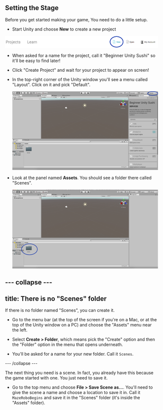 ## Setting the Stage

Before you get started making your game, You need to do a little setup.

+ Start Unity and choose **New** to create a new project

![](images/New_Unity.png)

+ When asked for a name for the project, call it "Beginner Unity Sushi" so it'll be easy to find later!

+ Click "Create Project" and wait for your project to appear on screen!

+ In the top-right corner of the Unity window you'll see a menu called "Layout". Click on it and pick "Default".

  ![The Unity screen with the Layout menu at the top right](images/step3_layout.png)

+ Look at the panel named **Assets**. You should see a folder there called "Scenes". 

  ![The Scenes folder in Assets](images/step3_scenes.png)

--- collapse ---
---
title: There is no "Scenes" folder
---

If there is no folder named "Scenes", you can create it.

+ Go to the menu bar (at the top of the screen if you're on a Mac, or at the top of the Unity window on a PC) and choose the "Assets" menu near the left.

+ Select **Create > Folder**, which means pick the "Create" option and then the "Folder" option in the menu that opens underneath.

+ You'll be asked for a name for your new folder. Call it `Scenes`.

--- /collapse ---

The next thing you need is a scene. In fact, you already have this because the game started with one. You just need to save it.

+ Go to the top menu and choose **File > Save Scene as...**. You'll need to give the scene a name and choose a location to save it in. Call it `MazeRoboBegins` and save it in the "Scenes" folder (it's inside the "Assets" folder).